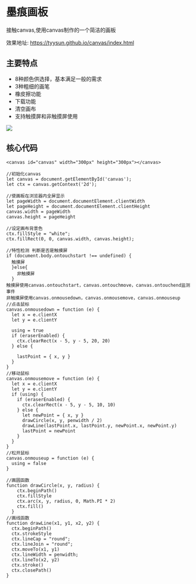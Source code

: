 # 墨痕画板   

接触canvas,使用canvas制作的一个简洁的画板   

效果地址: https://tyysun.github.io/canvas/index.html

## 主要特点
- 8种颜色供选择，基本满足一般的需求
- 3种粗细的画笔
- 橡皮擦功能
- 下载功能
- 清空画布
- 支持触摸屏和非触摸屏使用

![](https://upload-images.jianshu.io/upload_images/3429455-5a289b8622f3fc48.png?imageMogr2/auto-orient/strip%7CimageView2/2/w/1240)


## 核心代码

```
<canvas id="canvas" width="300px" height="300px"></canvas>

//初始化canvas
let canvas = document.getElementById('canvas');
let ctx = canvas.getContext('2d');

//使画板在浏览器内全屏显示
let pageWidth = document.documentElement.clientWidth
let pageHeight = document.documentElement.clientHeight
canvas.width = pageWidth
canvas.height = pageHeight

//设定画布背景色
ctx.fillStyle = "white";
ctx.fillRect(0, 0, canvas.width, canvas.height);

//特性检测 判断是否是触摸屏
if (document.body.ontouchstart !== undefined) {
  触摸屏
  }else{
    非触摸屏
  }
触摸屏使用canvas.ontouchstart，canvas.ontouchmove，canvas.ontouchend监测事件
非触摸屏使用canvas.onmousedown，canvas.onmousemove，canvas.onmouseup
//点击鼠标
canvas.onmousedown = function (e) {
  let x = e.clientX
  let y = e.clientY
  
  using = true
  if (eraserEnabled) {
    ctx.clearRect(x - 5, y - 5, 20, 20)
  } else {

    lastPoint = { x, y }
  }
}
//移动鼠标
canvas.onmousemove = function (e) {
  let x = e.clientX
  let y = e.clientY
  if (using) {
    if (eraserEnabled) {
      ctx.clearRect(x - 5, y - 5, 10, 10)
    } else {
      let newPoint = { x, y }
      drawCircle(x, y, penwidth / 2)
      drawLine(lastPoint.x, lastPoint.y, newPoint.x, newPoint.y)
      lastPoint = newPoint
    }
  }
}
//松开鼠标
canvas.onmouseup = function (e) {
  using = false
}
 
//画圆函数
function drawCircle(x, y, radius) {
    ctx.beginPath()
    ctx.fillStyle
    ctx.arc(x, y, radius, 0, Math.PI * 2)
    ctx.fill()
  }
//画线函数
function drawLine(x1, y1, x2, y2) {
  ctx.beginPath()
  ctx.strokeStyle 
  ctx.lineCap = "round";
  ctx.lineJoin = "round";
  ctx.moveTo(x1, y1)
  ctx.lineWidth = penwidth;  
  ctx.lineTo(x2, y2)
  ctx.stroke()
  ctx.closePath()
}

```

